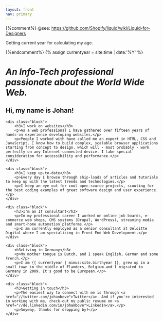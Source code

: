 ```yaml
---
layout: front
nav: primary
---
```


{%comment%}
@see: https://github.com/Shopify/liquid/wiki/Liquid-for-Designers

Getting current year for calculating my age.

{%endcomment%}
{% assign currentyear = site.time | date:'%Y' %}

# _An Info-Tech professional passionate about the World Wide Web._

<!-- So this is totally assuming I am still alive when you read this... *darkthoughts* -->

## Hi, my name is Johan!

<div class="grid">

    <div class="block">
        <h3>I work on websites</h3>
        <p>As a web professional I have gathered over fifteen years of hands-on experience developing websites.</p>
        <p>People I worked with have called me an expert in HTML, CSS and JavaScript. I know how to build complex, scalable browser applications starting from concept to design, which will - most probably - work perfectly on any Internet-connected device. I take special consideration for accessibility and performance.</p>
    </div>

    <div class="block">
        <h3>I keep up-to-date</h3>
        <p>Every day I browse through ship-loads of articles and tutorials to keep up with the latest trends and technologies.</p>
        <p>I keep an eye out for cool open-source projects, scouting for the best coding examples of great software design and user experience.</p>
    </div>

    <div class="block">
        <h3>I'm an IT consultant</h3>
        <p>In my professional career I worked on online job boards, e-commerce web shops, CMS systems (Drupal, WordPress), streaming media and smart-home automation platforms.</p>
        <p>I am currently employed as a senior consultant at Deloitte Digital where I am specializing in Front End Web Development.</p>
    </div>

    <div class="block">
        <h3>Living in Germany</h3> 
        <p>My mother tongue is Dutch, and I speak English, German and some French.</p>
        <p>I am {{ currentyear | minus:site.birthyear }}, grew up in a small town in the middle of Flanders, Belgium and I migrated to Germany in 2009. It's good to be European.</p>
    </div>

    <div class="block">
        <h3>Getting in touch</h3>
        <p>The easiest way to connect with me is through <a href="//twitter.com/johanbove">Twitter</a>. And if you're interested in working with me, check-out my public resume on <a href="//de.linkedin.com/in/johanbove">LinkedIn</a>.</p>
        <p>Anyway, thanks for dropping by!</p>
    </div>

</div>
